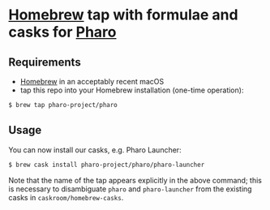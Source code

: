 # [Homebrew][] tap with formulae and casks for [Pharo](https://pharo.org)

[homebrew]: https://brew.sh

## Requirements

- [Homebrew][] in an acceptably recent macOS
- tap this repo into your Homebrew installation (one-time operation):
```sh
$ brew tap pharo-project/pharo
```

## Usage

You can now install our casks, e.g. Pharo Launcher:
```sh
$ brew cask install pharo-project/pharo/pharo-launcher
```

Note that the name of the tap appears explicitly in the above command; this is
necessary to disambiguate `pharo` and `pharo-launcher` from the existing casks
in `caskroom/homebrew-casks`.
